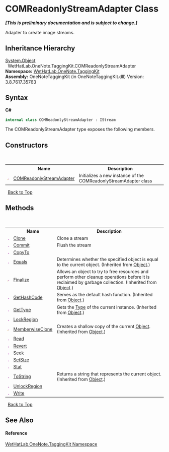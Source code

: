 # COMReadonlyStreamAdapter Class
 _**\[This is preliminary documentation and is subject to change.\]**_

Adapter to create image streams.


## Inheritance Hierarchy
<a href="http://msdn2.microsoft.com/en-us/library/e5kfa45b" target="_blank">System.Object</a><br />&nbsp;&nbsp;WetHatLab.OneNote.TaggingKit.COMReadonlyStreamAdapter<br />
**Namespace:**&nbsp;<a href="4e00c8ac-fc03-0e6d-d2fd-b2c7565a9aa0.md">WetHatLab.OneNote.TaggingKit</a><br />**Assembly:**&nbsp;OneNoteTaggingKit (in OneNoteTaggingKit.dll) Version: 3.8.7617.35763

## Syntax

**C#**<br />
``` C#
internal class COMReadonlyStreamAdapter : IStream
```

The COMReadonlyStreamAdapter type exposes the following members.


## Constructors
&nbsp;<table><tr><th></th><th>Name</th><th>Description</th></tr><tr><td>![Protected method](media/protmethod.gif "Protected method")</td><td><a href="ec269a3e-fa97-1fdc-3358-fcc957109651.md">COMReadonlyStreamAdapter</a></td><td>
Initializes a new instance of the COMReadonlyStreamAdapter class</td></tr></table>&nbsp;
<a href="#comreadonlystreamadapter-class">Back to Top</a>

## Methods
&nbsp;<table><tr><th></th><th>Name</th><th>Description</th></tr><tr><td>![Public method](media/pubmethod.gif "Public method")</td><td><a href="a2099a0f-a981-9caf-e289-772d24982c33.md">Clone</a></td><td>
Clone a stream</td></tr><tr><td>![Public method](media/pubmethod.gif "Public method")</td><td><a href="1132f118-da75-6e98-33e0-3bc7ba264576.md">Commit</a></td><td>
Flush the stream</td></tr><tr><td>![Public method](media/pubmethod.gif "Public method")</td><td><a href="fcda4fca-2d96-f99c-665b-47cc5c928b8c.md">CopyTo</a></td><td /></tr><tr><td>![Public method](media/pubmethod.gif "Public method")</td><td><a href="http://msdn2.microsoft.com/en-us/library/bsc2ak47" target="_blank">Equals</a></td><td>
Determines whether the specified object is equal to the current object.
 (Inherited from <a href="http://msdn2.microsoft.com/en-us/library/e5kfa45b" target="_blank">Object</a>.)</td></tr><tr><td>![Protected method](media/protmethod.gif "Protected method")</td><td><a href="http://msdn2.microsoft.com/en-us/library/4k87zsw7" target="_blank">Finalize</a></td><td>
Allows an object to try to free resources and perform other cleanup operations before it is reclaimed by garbage collection.
 (Inherited from <a href="http://msdn2.microsoft.com/en-us/library/e5kfa45b" target="_blank">Object</a>.)</td></tr><tr><td>![Public method](media/pubmethod.gif "Public method")</td><td><a href="http://msdn2.microsoft.com/en-us/library/zdee4b3y" target="_blank">GetHashCode</a></td><td>
Serves as the default hash function.
 (Inherited from <a href="http://msdn2.microsoft.com/en-us/library/e5kfa45b" target="_blank">Object</a>.)</td></tr><tr><td>![Public method](media/pubmethod.gif "Public method")</td><td><a href="http://msdn2.microsoft.com/en-us/library/dfwy45w9" target="_blank">GetType</a></td><td>
Gets the <a href="http://msdn2.microsoft.com/en-us/library/42892f65" target="_blank">Type</a> of the current instance.
 (Inherited from <a href="http://msdn2.microsoft.com/en-us/library/e5kfa45b" target="_blank">Object</a>.)</td></tr><tr><td>![Public method](media/pubmethod.gif "Public method")</td><td><a href="9a326eed-fc0b-46b8-8c3c-49e439b275de.md">LockRegion</a></td><td /></tr><tr><td>![Protected method](media/protmethod.gif "Protected method")</td><td><a href="http://msdn2.microsoft.com/en-us/library/57ctke0a" target="_blank">MemberwiseClone</a></td><td>
Creates a shallow copy of the current <a href="http://msdn2.microsoft.com/en-us/library/e5kfa45b" target="_blank">Object</a>.
 (Inherited from <a href="http://msdn2.microsoft.com/en-us/library/e5kfa45b" target="_blank">Object</a>.)</td></tr><tr><td>![Public method](media/pubmethod.gif "Public method")</td><td><a href="533cf682-710d-7cd3-1708-40185275408d.md">Read</a></td><td /></tr><tr><td>![Public method](media/pubmethod.gif "Public method")</td><td><a href="f82d22d1-78ae-027b-af22-8807b475a404.md">Revert</a></td><td /></tr><tr><td>![Public method](media/pubmethod.gif "Public method")</td><td><a href="8fe13a28-7ef9-6b35-6507-3ca76448bd23.md">Seek</a></td><td /></tr><tr><td>![Public method](media/pubmethod.gif "Public method")</td><td><a href="9ec6cf32-7b43-5460-74b0-f9e8193f5485.md">SetSize</a></td><td /></tr><tr><td>![Public method](media/pubmethod.gif "Public method")</td><td><a href="6de6ee98-427e-62d1-cb57-2d3288660c02.md">Stat</a></td><td /></tr><tr><td>![Public method](media/pubmethod.gif "Public method")</td><td><a href="http://msdn2.microsoft.com/en-us/library/7bxwbwt2" target="_blank">ToString</a></td><td>
Returns a string that represents the current object.
 (Inherited from <a href="http://msdn2.microsoft.com/en-us/library/e5kfa45b" target="_blank">Object</a>.)</td></tr><tr><td>![Public method](media/pubmethod.gif "Public method")</td><td><a href="4b1bfc93-c9ca-916f-d370-56569e093511.md">UnlockRegion</a></td><td /></tr><tr><td>![Public method](media/pubmethod.gif "Public method")</td><td><a href="caaa45b1-f7d7-dec6-e4cc-d27aa0160975.md">Write</a></td><td /></tr></table>&nbsp;
<a href="#comreadonlystreamadapter-class">Back to Top</a>

## See Also


#### Reference
<a href="4e00c8ac-fc03-0e6d-d2fd-b2c7565a9aa0.md">WetHatLab.OneNote.TaggingKit Namespace</a><br />